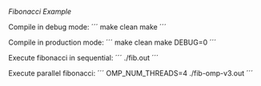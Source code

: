 *Fibonacci Example*

Compile in debug mode:
´´´
make clean
make
´´´

Compile in production mode:
´´´
make clean
make DEBUG=0
´´´

Execute fibonacci in sequential:
´´´
./fib.out
´´´

Execute parallel fibonacci:
´´´
OMP_NUM_THREADS=4 ./fib-omp-v3.out
´´´
